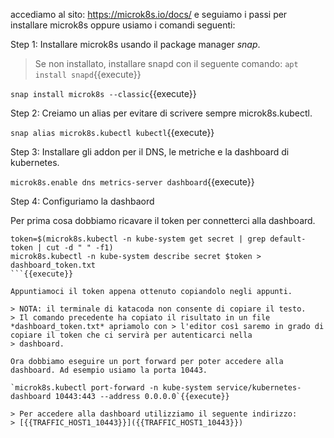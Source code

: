 accediamo al sito: https://microk8s.io/docs/ e seguiamo i passi per installare microk8s oppure usiamo i comandi seguenti:

Step 1: Installare microk8s usando il package manager *snap*. 

> Se non installato, installare snapd con il seguente comando:
> `apt install snapd`{{execute}}

`snap install microk8s --classic`{{execute}}

Step 2: Creiamo un alias per evitare di scrivere sempre microk8s.kubectl. 

`snap alias microk8s.kubectl kubectl`{{execute}}

Step 3: Installare gli addon per il DNS, le metriche e la dashboard di kubernetes. 

`microk8s.enable dns metrics-server dashboard`{{execute}}

Step 4: Configuriamo la dashbaord

Per prima cosa dobbiamo ricavare il token per connetterci alla dashboard.

```
token=$(microk8s.kubectl -n kube-system get secret | grep default-token | cut -d " " -f1)
microk8s.kubectl -n kube-system describe secret $token > dashboard_token.txt
```{{execute}}

Appuntiamoci il token appena ottenuto copiandolo negli appunti. 

> NOTA: il terminale di katacoda non consente di copiare il testo. 
> Il comando precedente ha copiato il risultato in un file *dashboard_token.txt* apriamolo con > l'editor così saremo in grado di copiare il token che ci servirà per autenticarci nella 
> dashboard.
 
Ora dobbiamo eseguire un port forward per poter accedere alla dashboard. Ad esempio usiamo la porta 10443.

`microk8s.kubectl port-forward -n kube-system service/kubernetes-dashboard 10443:443 --address 0.0.0.0`{{execute}}

> Per accedere alla dashboard utilizziamo il seguente indirizzo:
> [{{TRAFFIC_HOST1_10443}}]({{TRAFFIC_HOST1_10443}})
